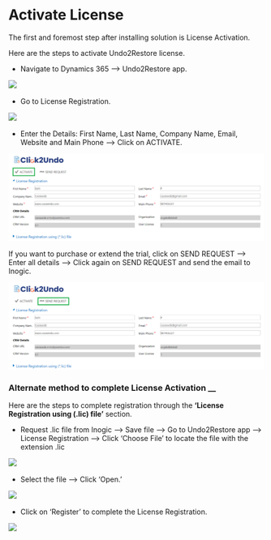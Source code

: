 # Activate License

The first and foremost step after installing solution is License Activation.

Here are the steps to activate Undo2Restore license.

* Navigate to Dynamics 365 --> Undo2Restore app.&#x20;

![](<../../.gitbook/assets/Lic\_0.1 - Copy.png>)

* Go to License Registration.

![](<../../.gitbook/assets/C2U\_1 - Copy.png>)

* Enter the Details: First Name, Last Name, Company Name, Email, Website and Main Phone --> Click on ACTIVATE.  &#x20;

![](../../.gitbook/assets/Lic3.2.png)

If you want to purchase or extend the trial, click on SEND REQUEST --> Enter all details --> Click again on SEND REQUEST and send the email to Inogic.&#x20;

![](<../../.gitbook/assets/Lic3.2 - Copy.png>)

### Alternate method to complete License Activation __&#x20;

Here are the steps to complete registration through the **‘License Registration using (.lic) file’** section.

* Request .lic file from Inogic --> Save file --> Go to Undo2Restore app --> License Registration --> Click ‘Choose File’ to locate the file with the extension .lic

![](<../../.gitbook/assets/Lic\_3 - Copy (2).png>)

* Select the file --> Click ‘Open.’

![](<../../.gitbook/assets/Lic\_4 - Copy (1).png>)

* Click on ‘Register’ to complete the License Registration.

![](<../../.gitbook/assets/Lic\_5 (5).png>)
